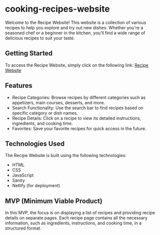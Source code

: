 # cooking-recipes-website

Welcome to the Recipe Website! This website is a collection of various recipes to help you explore and try out new dishes. Whether you're a seasoned chef or a beginner in the kitchen, you'll find a wide range of delicious recipes to suit your taste.

## Getting Started

To access the Recipe Website, simply click on the following link: [Recipe Website](https://yumdish.netlify.app/)

## Features

- Recipe Categories: Browse recipes by different categories such as appetizers, main courses, desserts, and more.
- Search Functionality: Use the search bar to find recipes based on specific category or dish names.
- Recipe Details: Click on a recipe to view its detailed instructions, ingredients, and cooking time.
- Favorites: Save your favorite recipes for quick access in the future.


## Technologies Used

The Recipe Website is built using the following technologies:

- HTML
- CSS
- JavaScript
- Sanity
- Netlify (for deployment)

## MVP (Minimum Viable Product)

In this MVP, the focus is on displaying a list of recipes and providing recipe details on separate pages. Each recipe page contains all the necessary information, such as ingredients, instructions, and cooking time, in a structured format. 
